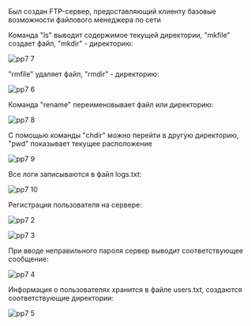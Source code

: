 
Был создан FTP-сервер, предоставляющий клиенту базовые возможности файлового менеджера по сети

Команда "ls" выводит содержимое текущей директории, "mkfile" создает файл, "mkdir" - директорию:

![pp7 7](https://user-images.githubusercontent.com/91433112/145404771-8915eaf3-c839-443a-99fb-2f582b972423.png)

"rmfile" удаляет файл, "rmdir" - директорию:

![pp7 6](https://user-images.githubusercontent.com/91433112/145404753-b0d66356-c4b4-48ee-8ca8-8266a106d4ae.png)

Команда "rename" переименовывает файл или директорию:

![pp7 8](https://user-images.githubusercontent.com/91433112/145404773-7f11267b-d410-4933-8393-6deadbc1f55b.png)

С помощью команды "chdir" можно перейти в другую директорию, "pwd" показывает текущее расположение

![pp7 9](https://user-images.githubusercontent.com/91433112/145404775-9678ed2a-a04c-4887-a361-0f71ea7b1c06.png)

Все логи записываются в файл logs.txt:

![pp7 10](https://user-images.githubusercontent.com/91433112/145404770-774cc336-7903-478b-90c6-c32a7f0e97d1.png)

Регистрация пользователя на сервере:

![pp7 2](https://user-images.githubusercontent.com/91433112/145404758-dd0426e9-3e68-4a16-85aa-dacd3277e2b4.png)

![pp7 3](https://user-images.githubusercontent.com/91433112/145404760-523460b3-ad6f-4efb-b847-7aabf5d0e816.png)

При вводе неправильного пароля сервер выводит соответствующее сообщение:

![pp7 4](https://user-images.githubusercontent.com/91433112/145404762-b628c572-44b8-414b-aa30-0472fef85d97.png)

Информация о пользователях хранится в файле users.txt, создаются соответствующие директории:

![pp7 5](https://user-images.githubusercontent.com/91433112/145404763-45cbf2ef-fcfa-4811-acd7-d247999d89d8.png)

